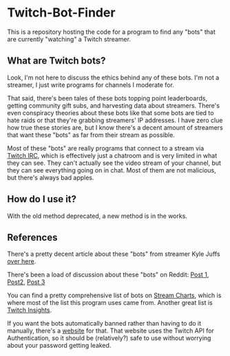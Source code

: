 # Twitch-Bot-Finder

This is a repository hosting the code for a program to find any "bots" that are currently "watching" a Twitch streamer.

## What are Twitch bots?

Look, I'm not here to discuss the ethics behind any of these bots. I'm not a streamer, I just write programs for channels I moderate for. 

That said, there's been tales of these bots topping point leaderboards, getting community gift subs, and harvesting data about streamers. There's even conspiracy theories about these bots like that some bots are tied to hate raids or that they're grabbing streamers' IP addresses. I have zero clue how true these stories are, but I know there's a decent amount of streamers that want these "bots" as far from their stream as possible.

Most of these "bots" are really programs that connect to a stream via [Twitch IRC](https://dev.twitch.tv/docs/irc), which is effectively just a chatroom and is very limited in what they can see. They can't actually see the video stream of your channel, but they can see everything going on in chat. Most of them are not malicious, but there's always bad apples.

## How do I use it?

With the old method deprecated, a new method is in the works.

## References

There's a pretty decent article about these "bots" from streamer Kyle Juffs [over here](https://web.archive.org/web/20221105202033/https://kylejuffs.com/how-to-ban-bots-on-twitch/).

There's been a load of discussion about these "bots" on Reddit: [Post 1](https://www.reddit.com/r/Twitch/comments/srhhd8/any_way_to_get_rid_of_the_chat_bots_i_have_1/), [Post2](https://www.reddit.com/r/Twitch/comments/nlmiui/mass_banning_known_bot_accounts/), [Post 3](https://www.reddit.com/r/Twitch/comments/96sxsy/can_we_talk_about_bots_is_it_possible_to_start/)

You can find a pretty comprehensive list of bots on [Stream Charts](https://streamscharts.com/tools/bots), which is where most of the list this program uses came from. Another great list is [Twitch Insights](https://twitchinsights.net/bots).

If you want the bots automatically banned rather than having to do it manually, there's a [website](https://ban-twitch-bots.sirmre.com/) for that. That website uses the Twitch API for Authentication, so it should be (relatively?) safe to use without worrying about your password getting leaked.

